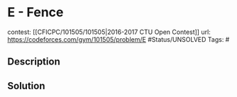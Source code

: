 # E - Fence

contest: [[CFICPC/101505/101505|2016-2017 CTU Open Contest]]
url: https://codeforces.com/gym/101505/problem/E
#Status/UNSOLVED
Tags: #

## Description

## Solution

